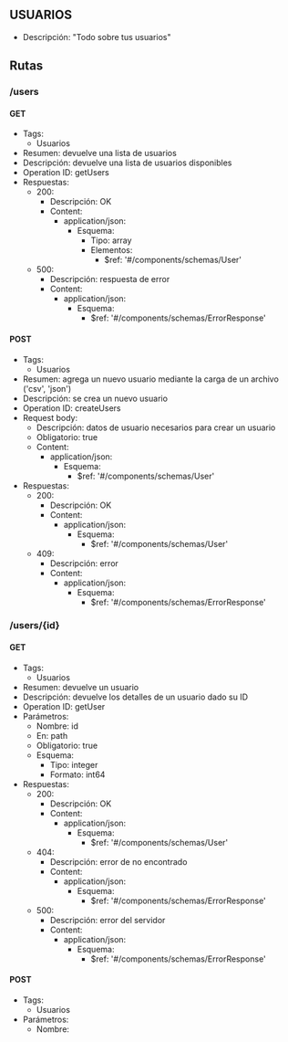 ## USUARIOS

- Descripción: "Todo sobre tus usuarios"

## Rutas

### /users

#### GET

- Tags:
  - Usuarios
- Resumen: devuelve una lista de usuarios
- Descripción: devuelve una lista de usuarios disponibles
- Operation ID: getUsers
- Respuestas:
  - 200:
    - Descripción: OK
    - Content:
      - application/json:
        - Esquema:
          - Tipo: array
          - Elementos:
            - $ref: '#/components/schemas/User'
  - 500:
    - Descripción: respuesta de error
    - Content:
      - application/json:
        - Esquema:
          - $ref: '#/components/schemas/ErrorResponse'

#### POST

- Tags:
  - Usuarios
- Resumen: agrega un nuevo usuario mediante la carga de un archivo ('csv', 'json')
- Descripción: se crea un nuevo usuario
- Operation ID: createUsers
- Request body:
  - Descripción: datos de usuario necesarios para crear un usuario
  - Obligatorio: true
  - Content:
    - application/json:
      - Esquema:
        - $ref: '#/components/schemas/User'
- Respuestas:
  - 200:
    - Descripción: OK
    - Content:
      - application/json:
        - Esquema:
          - $ref: '#/components/schemas/User'
  - 409:
    - Descripción: error
    - Content:
      - application/json:
        - Esquema:
          - $ref: '#/components/schemas/ErrorResponse'

### /users/{id}

#### GET

- Tags:
  - Usuarios
- Resumen: devuelve un usuario
- Descripción: devuelve los detalles de un usuario dado su ID
- Operation ID: getUser
- Parámetros:
  - Nombre: id
  - En: path
  - Obligatorio: true
  - Esquema:
    - Tipo: integer
    - Formato: int64
- Respuestas:
  - 200:
    - Descripción: OK
    - Content:
      - application/json:
        - Esquema:
          - $ref: '#/components/schemas/User'
  - 404:
    - Descripción: error de no encontrado
    - Content:
      - application/json:
        - Esquema:
          - $ref: '#/components/schemas/ErrorResponse'
  - 500:
    - Descripción: error del servidor
    - Content:
      - application/json:
        - Esquema:
          - $ref: '#/components/schemas/ErrorResponse'

#### POST

- Tags:
  - Usuarios
- Parámetros:
  - Nombre:
